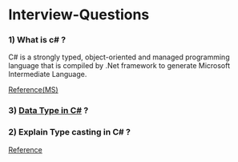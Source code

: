 # Interview-Questions

### 1) What is c# ?
C# is a strongly typed, object-oriented and managed programming language that is compiled by .Net framework to generate Microsoft Intermediate Language.
    
[Reference(MS)](https://learn.microsoft.com/en-us/dotnet/csharp/tour-of-csharp/)
    
### 3) [Data Type in C#](DataType/README.md) ? ###
### 2) Explain Type casting in C# ? ###
[Reference](https://www.w3schools.com/cs/cs_type_casting.php#:~:text=In%20C%23%2C%20there%20are%20two,to%20a%20smaller%20size%20type)

